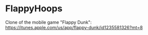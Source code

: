 # FlappyHoops
Clone of the mobile game "Flappy Dunk": https://itunes.apple.com/us/app/flappy-dunk/id1235581326?mt=8
